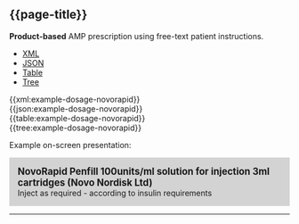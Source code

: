 <!-- to discuss with Em -->
## {{page-title}}

<div class="nhsd-a-box nhsd-a-box--bg-light-blue nhsd-!t-margin-bottom-6 nhsd-t-body">
    <strong>Product-based</strong> AMP prescription using free-text patient instructions.
</div>

<!--// start of code snippet -->
<div>
    <ul class="nav nav-tabs" role="tablist">
      <li role="presentation" class="active">
        <a href="#xml-6" aria-controls="xml" role="tab" data-toggle="tab">XML</a>
      </li>
      <li role="presentation">
        <a href="#json-6" aria-controls="json" role="tab" data-toggle="tab">JSON</a>
      </li>
        <li role="presentation">
        <a href="#table-6" aria-controls="table" role="tab" data-toggle="tab">Table</a>
      </li>
      <li role="presentation">
        <a href="#tree-6" aria-controls="tree" role="tab" data-toggle="tab">Tree</a>
      </li>
  </ul>

  <!-- Tab panes -->
  <div class="tab-content snippet">
    <div role="tabpanel" class="tab-pane active" id="xml-6">
      {{xml:example-dosage-novorapid}}
    </div>
    <div role="tabpanel" class="tab-pane" id="json-6">
      {{json:example-dosage-novorapid}}
    </div>
    <div role="tabpanel" class="tab-pane" id="table-6">
      {{table:example-dosage-novorapid}}
    </div>
    <div role="tabpanel" class="tab-pane" id="tree-6">
      {{tree:example-dosage-novorapid}}
    </div>
  </div>
</div>
<!--// end of code snippet -->

Example on-screen presentation:

<div style="background-color:lightgrey;padding:15px;">
<div style="font-size:larger;font-weight:bold;">NovoRapid Penfill 100units/ml solution for injection 3ml cartridges (Novo Nordisk Ltd)</div>
Inject as required - according to insulin requirements
</div>

---